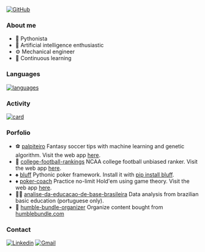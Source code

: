 [![GitHub](https://img.shields.io/github/followers/matheusccouto?label=follow&style=social)](https://github.com/matheusccouto)

### About me

- :snake: Pythonista
- :brain: Artificial intelligence enthusiastic
- :gear: Mechanical engineer
- :book: Continuous learning

### Languages

[![languages](https://github-readme-stats.vercel.app/api/top-langs/?username=matheusccouto&hide=html&layout=compact&theme=default)](https://github.com/matheusccouto/)

### Activity

[![card](https://github-readme-stats.vercel.app/api?username=matheusccouto&theme=default)](https://github.com/matheusccouto/)

### Porfolio

- :soccer: [palpiteiro](https://github.com/matheusccouto/palpiteiro) Fantasy soccer tips with machine learning and genetic algorithm. Visit the web app [here](https://share.streamlit.io/matheusccouto/palpiteiro/main/app.py).
- :football: [college-football-rankings](https://github.com/matheusccouto/college-football-rankings) NCAA college football unbiased ranker. Visit the web app [here](https://share.streamlit.io/matheusccouto/college-football-rankings/main/app.py).
- :spades: [bluff](https://github.com/matheusccouto/bluff) Pythonic poker framework. Install it with [pip install bluff](https://pypi.org/project/bluff/).
- :diamonds: [poker-coach](https://github.com/matheusccouto/poker-coach) Practice no-limit Hold'em using game theory. Visit the web app [here](https://share.streamlit.io/matheusccouto/poker-coach/pokercoach.py).
- :teacher: [analise-da-educacao-de-base-brasileira](https://github.com/matheusccouto/analise-da-educacao-de-base-brasileira) Data analysis from brazilian basic education (portuguese only).
- :open_file_folder: [humble-bundle-organizer](https://github.com/matheusccouto/humble-bundle-organizer) Organize content bought from [humblebundle.com](https://www.humblebundle.com/)

### Contact

[![Linkedin](https://img.shields.io/badge/-matheusccouto-blue?style=flat-square&logo=Linkedin&logoColor=white&link=https://www.linkedin.com/in/matheusccouto/)](https://www.linkedin.com/in/matheusccouto/)
[![Gmail](https://img.shields.io/badge/-matheusccouto@gmail.com-006bed?style=flat-square&logo=Gmail&logoColor=white&link=mailto:matheusccouto@gmail.com)](mailto:matheusccouto@gmail.com)
